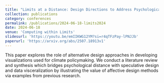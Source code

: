 ```yaml
---
title: "Limits at a Distance: Design Directions to Address Psychological Distance in Policy Decisions Affecting Planetary Boundaries"
collection: publications
category: conferences
permalink: /publications/2024-06-18-limits2024
date: 2024-06-18
venue: 'Computing within Limits'
slidesurl: 'https://youtu.be/emIIKWG12YM?si=r4qTFzPay-lPNJJb'
paperurl: 'https://arxiv.org/abs/2507.18913v1'
---
```

This 
paper explores the role of alternative design approaches in developing visualizations used for climate policymaking. 
We conduct
a literature review and synthesis which bridges psychological distance with speculative design and 
data visceralization by illustrating
the value of affective design methods via examples from previous
research.